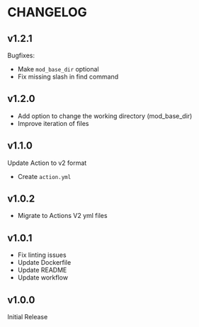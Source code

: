 # CHANGELOG

## v1.2.1

Bugfixes:

- Make `mod_base_dir` optional
- Fix missing slash in find command

## v1.2.0

- Add option to change the working directory (mod_base_dir)
- Improve iteration of files

## v1.1.0

Update Action to v2 format

- Create `action.yml`

## v1.0.2

- Migrate to Actions V2 yml files

## v1.0.1

- Fix linting issues
- Update Dockerfile
- Update README
- Update workflow

## v1.0.0

Initial Release
